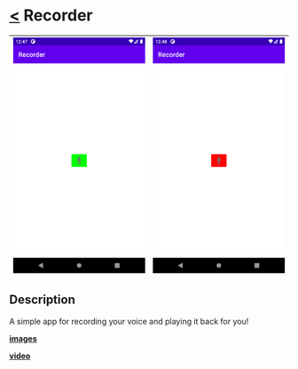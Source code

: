 # [<](README.md) Recorder
|  ![image](/Assets/Recorder/appimg1.png) | ![image](/Assets/Recorder/appimg2.png)
 | :------ | :-------- 

## Description

A simple app for recording your voice and playing it back for you!

**[images](/Assets/Recorder/)**


**[video](/Assets/Recorder/App.mp4?raw=true)**
